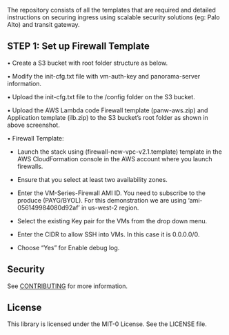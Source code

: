 
The repository consists of all the templates that are required and detailed instructions on securing ingress using scalable security solutions (eg: Palo Alto) and transit gateway.  

## STEP 1: Set up Firewall Template

•	Create a S3 bucket with root folder structure as below.

•	Modify the init-cfg.txt file with vm-auth-key and panorama-server information.

•	Upload the init-cfg.txt file to the /config folder on the S3 bucket.

•	Upload the AWS Lambda code Firewall template (panw-aws.zip) and Application template (ilb.zip) to the S3 bucket’s root folder as shown in above screenshot.

•	Firewall Template:

   -	Launch the stack using (firewall-new-vpc-v2.1.template) template in the AWS CloudFormation console in the AWS account where you launch firewalls.
   
   -	Ensure that you select at least two availability zones.
   
   -	Enter the VM-Series-Firewall AMI ID. You need to subscribe to the produce (PAYG/BYOL). For this demonstration we are using ‘ami-056149984080d92af’ 
      in us-west-2 region.
      
   -	Select the existing Key pair for the VMs from the drop down menu.
   
   -	Enter the CIDR to allow SSH into VMs. In this case it is 0.0.0.0/0.
   
   -	Choose “Yes” for Enable debug log.



## Security

See [CONTRIBUTING](CONTRIBUTING.md#security-issue-notifications) for more information.

## License

This library is licensed under the MIT-0 License. See the LICENSE file.

